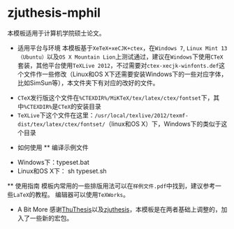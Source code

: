 zjuthesis-mphil
====

本模板适用于计算机学院硕士论文。

* 适用平台与环境
本模板基于`XeTeX+xeCJK+ctex`，在`Windows 7`, `Linux Mint 13（Ubuntu）`以及`OS X Mountain Lion`上测试通过，建议在`Windows`下使用`CTeX`套装，其他平台使用`TeXLive 2012`，不过需要对`ctex-xecjk-winfonts.def`这个文件作一些修改（Linux和OS X下还需要安装Windows下的一些对应字体，比如SimSun等），本文件夹下有对应的改好的文件。

- `CTeX`发行版这个文件在`%CTEXDIR%/MiKTeX/tex/latex/ctex/fontset`下，其中`%CTEXDIR%`是`CTeX`的安装目录
- `TeXLive`下这个文件在这里：`/usr/local/texlive/2012/texmf-dist/tex/latex/ctex/fontset/`（linux和OS X）下，Windows下的类似于这个目录

* 如何使用
** 编译示例文件
- Windows下：typeset.bat
- Linux和OS X下： sh typeset.sh

** 使用指南
模板内常用的一些排版用法可以在`样例文件.pdf`中找到，建议参考一些`LaTeX`的教程。
编辑器可以使用`TeXWorks`。

* A Bit More
感谢[ThuThesis]以及[zjuthesis]，本模板是在两者基础上调整的，加入了一些新的宏包。

[ThuThesis]:	http://thuthesis.sourceforge.net/	"ThuThesis"
[zjuthesis]:	http://code.google.com/p/zjuthesistex/  "zjuthesis"
